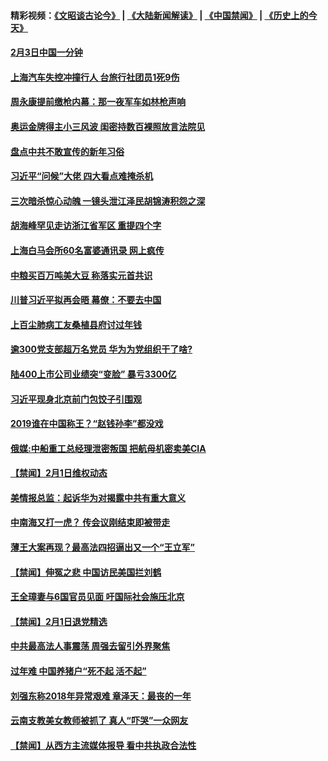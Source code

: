 #### 精彩视频：[《文昭谈古论今》](https://github.com/gfw-breaker/wenzhao/blob/master/README.md?t=02031530?t=02031528) | [《大陆新闻解读》](https://github.com/gfw-breaker/ntdtv-comedy/blob/master/README.md?t=02031530?t=02031528) | [《中国禁闻》](https://github.com/gfw-breaker/ntdtv-news/blob/master/README.md?t=02031530?t=02031528) | [《历史上的今天》](https://github.com/gfw-breaker/today-in-history/blob/master/README.md?t=02031530?t=02031528) 

#### [2月3日中国一分钟](../pages/prog204/a102503837.md?t=02031530?t=02031528) 

#### [上海汽车失控冲撞行人 台旅行社团员1死9伤](../pages/prog204/a102503753.md?t=02031530?t=02031528) 

#### [周永康提前缴枪内幕：那一夜军车如林枪声响](../pages/prog204/a102503611.md?t=02031530?t=02031528) 

#### [奥运金牌得主小三风波 闺密持数百裸照放言法院见](../pages/prog204/a102503607.md?t=02031530?t=02031528) 

#### [盘点中共不敢宣传的新年习俗](../pages/prog204/a102503575.md?t=02031530?t=02031528) 

#### [习近平“问候”大佬 四大看点难掩杀机](../pages/prog204/a102503556.md?t=02031530?t=02031528) 

#### [三次暗杀惊心动魄 一镜头泄江泽民胡锦涛积怨之深](../pages/prog204/a102502839.md?t=02031530?t=02031528) 

#### [胡海峰罕见走访浙江省军区 重提四个字](../pages/prog204/a102503505.md?t=02031530?t=02031528) 

#### [上海白马会所60名富婆通讯录  网上疯传](../pages/prog204/a102503478.md?t=02031530?t=02031528) 

#### [中粮买百万吨美大豆 称落实元首共识](../pages/prog204/a102503396.md?t=02031530?t=02031528) 

#### [川普习近平拟再会晤 幕僚：不要去中国](../pages/prog204/a102503340.md?t=02031530?t=02031528) 

#### [上百尘肺病工友桑植县府讨过年钱](../pages/prog204/a102503280.md?t=02031530?t=02031528) 


#### [逾300党支部超万名党员 华为为党组织干了啥?](../pages/prog204/a102503232.md?t=02031530?t=02031528) 

#### [陆400上市公司业绩突“变脸” 暴亏3300亿](../pages/prog204/a102502978.md?t=02031530?t=02031528) 

#### [习近平现身北京前门包饺子引围观](../pages/prog204/a102502913.md?t=02031530?t=02031528) 

#### [2019谁在中国称王？“赵钱孙李”都没戏](../pages/prog204/a102502853.md?t=02031530?t=02031528) 

#### [俄媒:中船重工总经理泄密叛国 把航母机密卖美CIA](../pages/prog204/a102502788.md?t=02031530?t=02031528) 

#### [【禁闻】2月1日维权动态](../pages/prog204/a102502792.md?t=02031530?t=02031528) 

#### [美情报总监：起诉华为对揭露中共有重大意义](../pages/prog204/a102502775.md?t=02031530?t=02031528) 

#### [中南海又打一虎？ 传会议刚结束即被带走](../pages/prog204/a102502755.md?t=02031530?t=02031528) 

#### [薄王大案再现？最高法四招逼出又一个“王立军”](../pages/prog204/a102502716.md?t=02031530?t=02031528) 

#### [【禁闻】伸冤之悲 中国访民美国拦刘鹤](../pages/prog204/a102502743.md?t=02031530?t=02031528) 

#### [王全璋妻与6国官员见面 吁国际社会施压北京](../pages/prog204/a102502714.md?t=02031530?t=02031528) 

#### [【禁闻】2月1日退党精选](../pages/prog204/a102502734.md?t=02031530?t=02031528) 

#### [中共最高法人事震荡 周强去留引外界聚焦](../pages/prog204/a102502704.md?t=02031530?t=02031528) 

#### [过年难 中国养猪户“死不起 活不起”](../pages/prog204/a102502297.md?t=02031530?t=02031528) 

#### [刘强东称2018年异常艰难 章泽天：最丧的一年](../pages/prog204/a102502644.md?t=02031530?t=02031528) 

#### [云南支教美女教师被抓了 真人“吓哭”一众网友](../pages/prog204/a102502584.md?t=02031530?t=02031528) 

#### [【禁闻】从西方主流媒体报导 看中共执政合法性](../pages/prog204/a102502567.md?t=02031530?t=02031528) 

